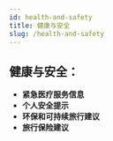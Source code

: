 ```yaml
---
id: health-and-safety
title: 健康与安全
slug: /health-and-safety
---
```


## 健康与安全：

- **紧急医疗服务信息**
- **个人安全提示**
- **环保和可持续旅行建议**
- **旅行保险建议**
